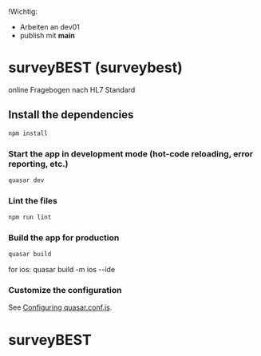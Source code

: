 !Wichtig:
- Arbeiten an dev01
- publish mit **main**

# surveyBEST (surveybest)

online Fragebogen nach HL7 Standard

## Install the dependencies
```bash
npm install
```

### Start the app in development mode (hot-code reloading, error reporting, etc.)
```bash
quasar dev
```

### Lint the files
```bash
npm run lint
```

### Build the app for production
```bash
quasar build
```
for ios: quasar build -m ios --ide

### Customize the configuration
See [Configuring quasar.conf.js](https://v1.quasar.dev/quasar-cli/quasar-conf-js).
# surveyBEST

